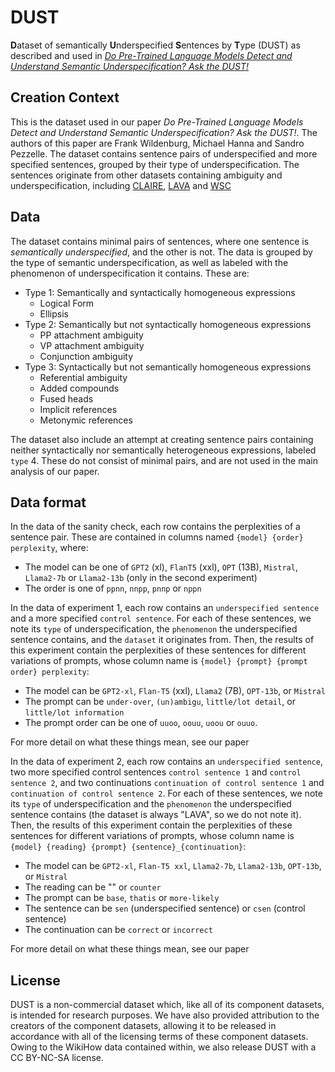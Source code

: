 # DUST
**D**ataset of semantically **U**nderspecified **S**entences by **T**ype (DUST) as described and used in _[Do Pre-Trained Language Models Detect and Understand Semantic Underspecification? _Ask the DUST!_](https://arxiv.org/abs/2402.12486)_

## Creation Context
This is the dataset used in our paper _Do Pre-Trained Language Models Detect and Understand Semantic Underspecification? Ask the DUST!_. The authors of this paper are Frank Wildenburg, Michael Hanna and Sandro Pezzelle. The dataset contains sentence pairs of underspecified and more specified sentences, grouped by their type of underspecification. The sentences originate from other datasets containing ambiguity and underspecification, including [CLAIRE](https://github.com/acidann/claire), [LAVA](https://web.mit.edu/lavacorpus/) and [WSC](https://huggingface.co/datasets/winograd_wsc)

## Data
The dataset contains minimal pairs of sentences, where one sentence is _semantically underspecified_, and the other is not. The data is grouped by the type of semantic underspecification, as well as labeled with the phenomenon of underspecification it contains. These are:

* Type 1: Semantically and syntactically homogeneous expressions
  * Logical Form
  * Ellipsis
* Type 2: Semantically but not syntactically homogeneous expressions
  * PP attachment ambiguity
  * VP attachment ambiguity
  * Conjunction ambiguity
* Type 3: Syntactically but not semantically homogeneous expressions
  * Referential ambiguity
  * Added compounds
  * Fused heads
  * Implicit references
  * Metonymic references
 
 The dataset also include an attempt at creating sentence pairs containing neither syntactically nor semantically heterogeneous expressions, labeled ``type`` 4. These do not consist of minimal pairs, and are not used in the main analysis of our paper.

## Data format
In the data of the sanity check, each row contains the perplexities of a sentence pair. These are contained in columns named ``{model} {order} perplexity``, where:
* The model can be one of ``GPT2`` (xl), ``FlanT5`` (xxl), ``OPT`` (13B), ``Mistral``, ``Llama2-7b`` or ``Llama2-13b`` (only in the second experiment)
* The order is one of ``ppnn``, ``nnpp``, ``pnnp`` or ``nppn``

In the data of experiment 1, each row contains an ``underspecified sentence`` and a more specified ``control sentence``. For each of these sentences, we note its ``type`` of underspecification, the ``phenomenon`` the underspecified sentence contains, and the ``dataset`` it originates from. Then, the results of this experiment contain the perplexities of these sentences for different variations of prompts, whose column name is ``{model} {prompt} {prompt order} perplexity``:
* The model can be ``GPT2-xl``, ``Flan-T5`` (xxl), ``Llama2`` (7B), ``OPT-13b``, or ``Mistral``
* The prompt can be ``under-over``, ``(un)ambigu``, ``little/lot detail``, or ``little/lot information``
* The prompt order can be one of ``uuoo``, ``oouu``, ``uoou`` or ``ouuo``.

For more detail on what these things mean, see our paper

In the data of experiment 2, each row contains an ``underspecified sentence``, two more specified control sentences ``control sentence 1`` and ``control sentence 2``, and two continuations ``continuation of control sentence 1`` and ``continuation of control sentence 2``. For each of these sentences, we note its ``type`` of underspecification and the ``phenomenon`` the underspecified sentence contains (the dataset is always "LAVA", so we do not note it). Then, the results of this experiment contain the perplexities of these sentences for different variations of prompts, whose column name is ``{model} {reading} {prompt} {sentence}_{continuation}``:
* The model can be ``GPT2-xl``, ``Flan-T5 xxl``, ``Llama2-7b``, ``Llama2-13b``, ``OPT-13b``, or ``Mistral``
* The reading can be "" or ``counter``
* The prompt can be ``base``, ``thatis`` or ``more-likely``
* The sentence can be ``sen`` (underspecified sentence) or ``csen`` (control sentence)
* The continuation can be ``correct`` or ``incorrect``

For more detail on what these things mean, see our paper

## License
DUST is a non-commercial dataset which, like all of its component datasets, is intended for research purposes. We have also provided attribution to the creators of the component datasets, allowing it to be released in accordance with all of the licensing terms of these component datasets. Owing to the WikiHow data contained within, we also release DUST with a CC BY-NC-SA license.
